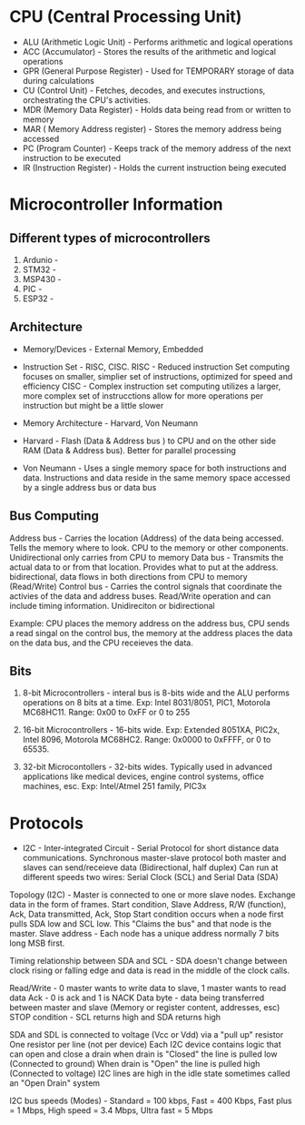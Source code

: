 # CPU (Central Processing Unit)
- ALU (Arithmetic Logic Unit) - Performs arithmetic and logical operations
- ACC (Accumulator) - Stores the results of the arithmetic and logical operations
- GPR (General Purpose Register) - Used for TEMPORARY storage of data during calculations
- CU (Control Unit) - Fetches, decodes, and executes instructions, orchestrating the CPU's activities.
- MDR (Memory Data Register) - Holds data being read from or written to memory
- MAR ( Memory Address register) - Stores the memory address being accessed
- PC (Program Counter) - Keeps track of the memory address of the next instruction to be executed
- IR (Instruction Register) - Holds the current instruction being executed

# Microcontroller Information

## Different types of microcontrollers
1. Ardunio -
2. STM32 - 
3. MSP430 - 
4. PIC - 
5. ESP32 - 

## Architecture
- Memory/Devices - External Memory, Embedded

- Instruction Set - RISC, CISC. 
RISC - Reduced instruction Set computing focuses on smaller, simplier set of instructions, optimized for speed and efficiency
CISC - Complex instruction set computing utilizes a larger, more complex set of instrucctions allow for more operations per instruction but might be a little slower

- Memory Architecture - Harvard, Von Neumann

- Harvard - Flash (Data & Address bus ) to CPU and on the other side RAM (Data & Address bus). Better for parallel processing 
- Von Neumann - Uses a single memory space for both instructions and data. Instructions and data reside in the same memory space accessed by a single address bus or data bus

## Bus Computing
Address bus - Carries the location (Address) of the data being accessed. Tells the memory where to look. CPU to the memory or other components. Unidirectional only carries from CPU to memory
Data bus - Transmits the actual data to or from that location. Provides what to put at the address. bidirectional, data flows in both directions from CPU to memory (Read/Write)
Control bus - Carries the control signals that coordinate the activies of the data and address buses. Read/Write operation and can include timing information. Unidireciton or bidirectional

Example: CPU places the memory address on the address bus, CPU sends a read singal on the control bus, the memory at the address places the data on the data bus, and the CPU receieves the data.

## Bits
1. 8-bit Microcontrollers - interal bus is 8-bits wide and the ALU performs operations on 8 bits at a time. Exp: Intel 8031/8051, PIC1, Motorola MC68HC11. Range: 0x00 to 0xFF or 0 to 255

2. 16-bit Microcontrollers - 16-bits wide. Exp: Extended 8051XA, PIC2x, Intel 8096, Motorola MC68HC2. Range: 0x0000 to 0xFFFF, or 0 to 65535. 

3. 32-bit Microcontollers - 32-bits wides. Typically used in advanced applications like medical devices, engine control systems, office machines, esc. Exp: Intel/Atmel 251 family, PIC3x


# Protocols
- I2C - Inter-integrated Circuit - Serial Protocol for short distance data communications. Synchronous master-slave protocol both master and slaves can send/receieve data (Bidirectional, half duplex) Can run at different speeds 
two wires: Serial Clock (SCL) and Serial Data (SDA)

Topology (I2C) - Master is connected to one or more slave nodes. Exchange data in the form of frames. Start condition, Slave Address, R/W (function), Ack, Data transmitted, Ack, Stop 
Start condition occurs when a node first pulls SDA low and SCL low. This "Claims the bus" and that node is the master. 
Slave address - Each node has a unique address normally 7 bits long MSB first.

Timing relationship between SDA and SCL - SDA doesn't change between clock rising or falling edge and data is read in the middle of the clock calls. 

Read/Write - 0 master wants to write data to slave, 1 master wants to read data
Ack - 0 is ack and 1 is NACK
Data byte - data being transferred between master and slave (Memory or register content, addresses, esc)
STOP condition - SCL returns high and SDA returns high 

SDA and SDL is connected to voltage (Vcc or Vdd) via a "pull up" resistor
One resistor per line (not per device)
Each I2C device contains logic that can open and close a drain
when drain is "Closed" the line is pulled low (Connected to ground)
When drain is "Open" the line is pulled high (Connected to voltage)
I2C lines are high in the idle state sometimes called an "Open Drain" system

I2C bus speeds (Modes) - Standard = 100 kbps, Fast = 400 Kbps, Fast plus = 1 Mbps, High speed = 3.4 Mbps, Ultra fast = 5 Mbps
